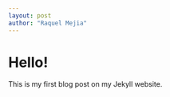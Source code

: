 ```yaml
---
layout: post
author: "Raquel Mejia"
---
```


# Hello!

This is my first blog post on my Jekyll website. 